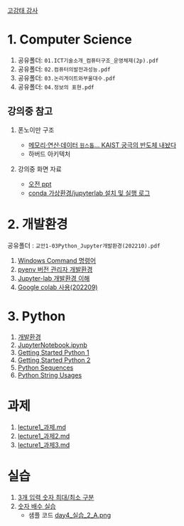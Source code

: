 [고강태 강사](https://gist.github.com/qkboo/c3023b93f858f86809994e5656017e6c)

# 1. Computer Science

  1. 공유폴더: `01.ICT기술소개_컴퓨터구조_운영체제(2p).pdf`
  1. 공유폴더: `02.컴퓨터의발전과성능.pdf`
  2. 공유폴더: `03.논리게이트와부울대수.pdf`
  3. 공유폴더: `04.정보의 표현.pdf`

## 강의중 참고

1. 폰노이만 구조
   - [메모리·연산·데이터 `원스톱`… KAIST 궁극의 반도체 내놨다](http://www.dt.co.kr/contents.html?article_no=2023031402109931731004)
   - 하버드 아키텍처

1. 강의중 화면 자료
   - [오전 ppt](로그20230315오전.pdf)
   - [conda 가상환경/jupyterlab 설치 및 실행 로그](lecture1_cmd.md)


# 2. 개발환경

공유폴더 : `교안1-03Python_Jupyter개발환경(202210).pdf`

  1. [Windows Command 명령어](https://gist.github.com/qkboo/936f542a596c896534b642172bc0c583)
  1. [pyenv 버전 관리자 개발환경](https://gist.github.com/qkboo/f4017234490e1f3fb7326c3b5dfebf40)
  1. [Jupyter-lab 개발환경 이해](https://gist.github.com/qkboo/8f10b26dba2155e4eca5d50de37db0ec)
  1. [Google colab 사용(202209)](https://gist.github.com/qkboo/61ed5bb4bac2b24535a3fb5b220d33ff)


# 3. Python

  1. [개발환경](notebooks/1-00개발환경.ipynb)
  1. [JupyterNotebook.ipynb](notebooks/1-01JupyterNotebook.ipynb)
  3. [Getting Started Python 1](notebooks/1-03Basic1_0.ipynb)
  4. [Getting Started Python 2](notebooks/1-03Basic2.ipynb)
  5. [Python Sequences](notebooks/1-04Sequence_0.ipynb)
  6. [Python String Usages](notebooks/1-05Strings-Usages.ipynb)


# 과제

  1. [lecture1_과제.md](lecture1_과제.md)
  2. [lecture1_과제2.md](lecture1_과제2.md)
  3. [lecture1_과제3.md](lecture1_과제3.md)


# 실습
  1. [3개 입력 숫자 최대/최소 구분](day4_실습_최대최소.png)
  1. [숫자 배수 실습](day4_실습_2.png)
      - 샘플 코드 [day4_실습_2_A.png](day4_실습_2_A.png)
